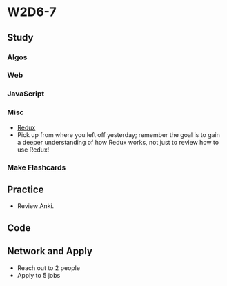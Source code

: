 # W2D6-7

## Study

### Algos 

### Web

### JavaScript

### Misc
- [Redux](https://egghead.io/courses/getting-started-with-redux)
- Pick up from where you left off yesterday; remember the goal is to gain a deeper
understanding of how Redux works, not just to review how to use Redux!

### Make Flashcards

## Practice

- Review Anki. 

## Code 

## Network and Apply 

- Reach out to 2 people
- Apply to 5 jobs 
